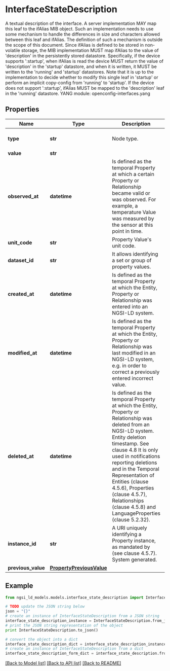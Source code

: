# InterfaceStateDescription

A textual description of the interface.  A server implementation MAY map this leaf to the ifAlias MIB object. Such an implementation needs to use some mechanism to handle the differences in size and characters allowed between this leaf and ifAlias. The definition of such a mechanism is outside the scope of this document.  Since ifAlias is defined to be stored in non-volatile storage, the MIB implementation MUST map ifAlias to the value of 'description' in the persistently stored datastore.  Specifically, if the device supports ':startup', when ifAlias is read the device MUST return the value of 'description' in the 'startup' datastore, and when it is written, it MUST be written to the 'running' and 'startup' datastores. Note that it is up to the implementation to  decide whether to modify this single leaf in 'startup' or perform an implicit copy-config from 'running' to 'startup'.  If the device does not support ':startup', ifAlias MUST be mapped to the 'description' leaf in the 'running' datastore.  YANG module: openconfig-interfaces.yang 

## Properties

Name | Type | Description | Notes
------------ | ------------- | ------------- | -------------
**type** | **str** | Node type.  | [optional] [default to 'Property']
**value** | **str** |  | 
**observed_at** | **datetime** | Is defined as the temporal Property at which a certain Property or Relationship became valid or was observed. For example, a temperature Value was measured by the sensor at this point in time.  | [optional] 
**unit_code** | **str** | Property Value&#39;s unit code.  | [optional] 
**dataset_id** | **str** | It allows identifying a set or group of property values.  | [optional] 
**created_at** | **datetime** | Is defined as the temporal Property at which the Entity, Property or Relationship was entered into an NGSI-LD system.  | [optional] [readonly] 
**modified_at** | **datetime** | Is defined as the temporal Property at which the Entity, Property or Relationship was last modified in an NGSI-LD system, e.g. in order to correct a previously entered incorrect value.  | [optional] [readonly] 
**deleted_at** | **datetime** | Is defined as the temporal Property at which the Entity, Property or Relationship was deleted from an NGSI-LD system.  Entity deletion timestamp. See clause 4.8 It is only used in notifications reporting deletions and in the Temporal Representation of Entities (clause 4.5.6), Properties (clause 4.5.7), Relationships (clause 4.5.8) and LanguageProperties (clause 5.2.32).  | [optional] [readonly] 
**instance_id** | **str** | A URI uniquely identifying a Property instance, as mandated by (see clause 4.5.7). System generated.  | [optional] [readonly] 
**previous_value** | [**PropertyPreviousValue**](PropertyPreviousValue.md) |  | [optional] 

## Example

```python
from ngsi_ld_models.models.interface_state_description import InterfaceStateDescription

# TODO update the JSON string below
json = "{}"
# create an instance of InterfaceStateDescription from a JSON string
interface_state_description_instance = InterfaceStateDescription.from_json(json)
# print the JSON string representation of the object
print InterfaceStateDescription.to_json()

# convert the object into a dict
interface_state_description_dict = interface_state_description_instance.to_dict()
# create an instance of InterfaceStateDescription from a dict
interface_state_description_form_dict = interface_state_description.from_dict(interface_state_description_dict)
```
[[Back to Model list]](../README.md#documentation-for-models) [[Back to API list]](../README.md#documentation-for-api-endpoints) [[Back to README]](../README.md)


